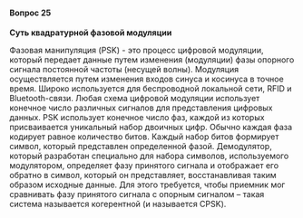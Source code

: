 #### Вопрос 25

**Суть квадратурной фазовой модуляции**

Фазовая манипуляция (PSK) - это процесс цифровой модуляции, который передает данные путем изменения (модуляции) фазы опорного сигнала постоянной частоты (несущей волны). Модуляция осуществляется путем изменения входов синуса и косинуса в точное время. Широко используется для беспроводной локальной сети, RFID и Bluetooth-связи. Любая схема цифровой модуляции использует конечное число различных сигналов для представления цифровых данных. PSK использует конечное число фаз, каждой из которых присваивается уникальный набор двоичных цифр. Обычно каждая фаза кодирует равное количество битов. Каждый набор битов формирует символ, который представлен определенной фазой. Демодулятор, который разработан специально для набора символов, используемого модулятором, определяет фазу принятого сигнала и отображает его обратно в символ, который он представляет, восстанавливая таким образом исходные данные. Для этого требуется, чтобы приемник мог сравнивать фазу принятого сигнала с опорным сигналом – такая система называется когерентной (и называется CPSK).